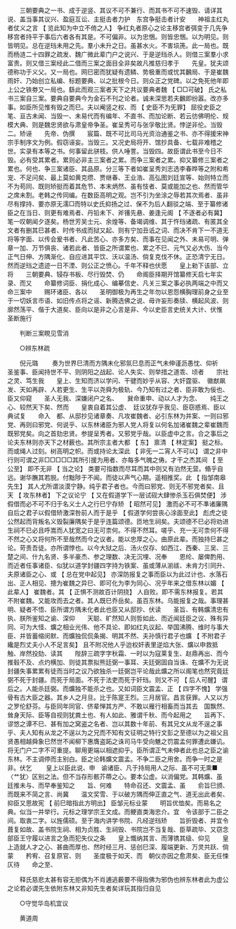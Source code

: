 <!-- { "loadSidebar": true } -->
　　三朝要典之一书、成于逆竖、其议不可不兼行、而其书不可不速毁、请详其说、盖当事其议兴、盈庭互讼、主挺击者力护　东宫争挺击者计安　　神祖主红丸者仗义之言 【 览此知为中立不倚之人】 争红丸者原心之论主移宫者弭变于几先争移宫者持平于事后六者各有其是。不可偏非。以为忠悃。则皆忠悃。以为明见。则皆明见。总在逆珰未用之先。羣小未升之日。虽甚水火。不害埙箎。此一局也。既而杨涟二十四罪之疏发、魏广微此辈门户之说兴、于是逆珰杀人。则借三案羣小求富贵。则又借三案经此二借而三案之面目全非矣故凡推慈归孝于　　先皇。犹夫颂德称功于义父。又一局也。网巳密而犹疑有遗鳞、势极重而或忧其飜局、于是崔魏雨奸、乃始创立私编、标题要典、以之批根今日。则众正之党碑。以之免死他年即上公之铁劵又一局也。繇此而观三案者天下之共议要典者魏 【 □□可破】 氏之私书三案自三案。要典自要典今为金石不刊之论者。诚未深思若夫飜即纷嚣。改亦多事。如臣所见惟有毁之而巳。夫以阉竖之权、而 【 史臣不为旡罪】 屈役史臣之笔、亘古未闻、当毁一、未易代而有编年、不直书、而加论断、若云彷佛明伦、规模大典、则是魏忠贤欲与肃皇帝争圣。崔呈秀可与张孚敬比贤。悖逆非伦。当毁二。矫诬　　先帝、伪撰　　宸篇、既不可比司马光资治通鉴之书、亦不得援宋神宗手制序文为例。假窃诬妄。当毁三。又况史局将开、馆抄具备、七载非难稽之世。实录有本等之书。何事留此骈枝。供人唾詈。当毁四。故臣谓此书至今日不毁。必有受其累者。累则必非主三案者之累。而争三案者之累。抑又纂修三案者之累也。何也、争三案诸臣、其品原。分三等下者如崔呈秀刘志选李春晔等之附和希宠、不足问矣、最上莫如黄克缵、贾继春、王业浩、高弘图刘廷宣等、始则特立而不为苟同、既则矫挺而着其危节、本末炳然、虽有忮者、莫或能加之也、然而管华之席未割。老韩之传同编。在数臣高明之观。岂不引为坐涂之辱若其次焉者、虽非尽有撑持、要亦原无濡□而特以史氏抑扬之过、保不为后人翻驳之端、至于纂修诸臣之在当日、则更有难焉者、丹铅未下、斧镬先悬、姜逢元阁 【 不逐者必有冀】 笔一叹朝闻夕逐矣。杨世芳吴士元、余煌等、备竭调维、其于忤珰诸疏、有匿其全文者有删其巳甚者、时传书成而狱又起、则有宁加丑诋之词、而决不肯下一不道无将等字面、以传会爰书者、凡此苦心、亦多方矣、而事在见闻之外、未易可明、弹章一加、万节俱丧、诸若此者、皆臣之所谓累也、累之不巳、元气又必大伤、当今正气日伸、方隅渐化、自应进其平饮、沃以温汤、倘复克伐不休。正恐清宁无日。然而逆珰之遗迹一日不湮、则公正之愤心。千年不释也伏愿　　皇上勑下该部、立将　　三朝要典、锓存书板、尽行毁焚、仍　　命阁臣择期开馆纂修天启七年实录、而又　　命纂修词臣、捐化成心、编摹信史、凡关三案之事必执两端之中而又　　命三案中　　赐环诸臣、各以　　圣明御极为再生之年勿以恩怨横胸理前身之业至于一切妖言市语、如旧传点将之谣、新腾选佛之说、毋许妄形奏牍、横起风波、则廓然荡平、偕于大道矣、臣向以是非之心言是非、今以史臣言史统关大计、伏惟　　圣断施行 

　　判断三案睍见雪消 

　　○辨东林疏 

　　倪元璐 
　　奏为世界巳清而方隅未化邪氛巳息而正气未伸谨沥愚忱、仰祈　　圣鉴事、臣闻持世不平、则阴阳之战起、论人失实、则举措之道乖、顷者　　宗社之灵、笃生我　　皇上、生知而济以学问、干徤而妙乎从容、大奸霆驱、　徽猷飙发、天如再辟、人若更生、生平以尧舜为极轨、今乃知有过之者、臣非敢为佞也、臣又仰窥　　圣人无我、深嫌闭户之名、　　巽命重申、动以人才为念、　　纯王之心、较然天下矣、然而　　皇衷自着其公虚、　廷议犹存乎我见、臣窃惑焉、臣以典试复　　命入　都、从邸抄见诸章奏、凡攻崔魏者、必引东林为并案、一则曰邪党、再则曰邪党、何说乎、以东林诸臣为邪人党人将复以何名加诸崔魏之辈崔魏而既邪党矣。向之首劾忠贤。参提呈秀者。又邪党乎哉。以臣虚中之言。合之事后之论夫东林则亦天下之材薮也。其所宗主者大都 【 东】 禀清 【 林定案】 挺之标。而或绳人过刻。树高明之帜。而或持论太深此 【 非旡一二宵人不可以】 谓之非中行则可谓之非□□□□□其所引援为用者、亦每多气魄之俦。才干之杰其间 【 至公至】 即不无非 【 当之论】 类要可指数而尽耳而其中则又有泊然无营。翛乎自远。谢华膴其若脱。付黜陟于不闻。而徒以声气心期。遥相推奖。此 【 指邹南皋先生】 其人尤所谓淡漠宁静。纯乎君子者也。今而曰邪党、则无不邪党者矣、且天 【 攻东林者】 下之议论宁 【 又在假道学下一层试砚大肆惨杀玉石俱焚便】 涉假借而必不可不归于名义士人之行巳宁存矫 【 昭然可见】 激而必不可不凖诸廉隅自后之君子以假借矫激深咎前人而于是乎 【 假道学何尝丧心涂面至此】 彪虎之徒公然起而背叛名义毁裂廉隅矣于是乎连篇颂德。匝地生祠矣。夫颂德不巳必将劝进生祠不巳必且呼嵩而人犹宽之曰无可柰何。不得不然耳。嗟乎、充一无可柰何不得不然之心又将何所不至哉然而今之议者。能以忠厚之心。曲原此辈。而独持巳甚之论。苛责吾徒。亦所谓悖也。以今大狱之后、汤火仅存、如西江、西秦、三吴、三楚之间、什九名贤、多半豪杰、参之理数、决无沉埋、况奉　　恩纶、屡俾酌用、而近者任事诸臣、似犹以道学封疆四字持为铁案、虽或薄从湔祓、未肯力引同升、夫原诸臣之心、或 【 总在党中起见】 亦深防报复之事而臣以为此过计也、水落石出、正人相见、摠为崔魏之异巳、即可化为李为同心、况乎年来之借东林以媚 【 此辈人】 崔魏者。其 【 正惧不测故百计阴挠】 人自败。即不需东林报复。若其不附崔魏。又能攻而去之者。其人既巳乔岳矣。虽百东林。乌能报复之哉。事理甚明、疑者不悟、臣所谓方隅未化者此也臣又从邸抄、伏读　　圣旨、有韩爌清忠有执、朕所鉴知之谕、深仰　　天聪、旷然知人则哲如此、而近闻廷臣之议、殊有异同、可为大怪、爌之相业光伟、他不具论、即如红丸议起、举国沸腾、维时与事大臣、并皆蓄缩闵默、而爌独侃侃条揭、明其不然、夫孙慎行君子也爌 【 不附君子纔是烈丈夫小人不足言矣】 且不附况他人乎迨权奸表里逆焰大张、爌以申救抵触、岸然投劾、读其　　陛辞三疏字字秋霜、一时以为寇莱复生、赵鼎再出、而今推毂不及、点灼横加、则徒其票拟熊廷弼一事耳、夫廷弼固自当诛、在爌不为无说封疆失事累累有徒而当时之议乃欲独杀一廷弼岂平论哉此爌之所以阁笔也然究竟廷弼不死于封疆。而死于局面。不死于法吏而死于奸珰。则又不可 【 后人可醒】 谓后之。人能杀廷弼。而爌独不能杀之也。又如词臣文震孟、正 【 四字不愧】 学强骨有古大臣之器。其乡人之月旦。比于陈寔王烈。三月居官。昌言获罪。人又以方之罗伦舒芬。与臣同年同官、侪辈惮其方严、不敢以雁行相畜而当其去　国飘然、耸身天际、臣等自视则犹粪土也、有人如此、雅谓千秋、而今起用之　　旨再下、谬悠之谭不巳、甚有加之窝盗之名者、岂以其数十年前、有其兄文从龙不逞之事乎、夫人知有从龙之不逞以为之兄而不知有文征明之特行文彭之至德以为之祖父且贤愚相越舜象巳然世不闻柳下惠膺盗跖之诛司马牛受向魋之罚震孟何罪遭此嫌讥。将无门户二字不可重提。聊用更端以相遮抑乎。臣所谓正气未伸者此也总之臣之谕东林。不主调停而主别白。臣之论韩爌文震孟。不争二臣之用舍。而争一时之是非。伏乞 
　　皇上以臣此说、申　谕诸臣、凡于持局用人之际、虽不可无熏■〈艹犹〉区别之法。但不当存形骸芥蔕之心。要本公虚。以消偏党。其韩爌、虽　廷推未与、而早奉鉴知之　　旨、何难　　特命召还、文震孟、虽　　俞旨巳颁、而既来不简之言、尚冀　　温文奖雪、于以破方隅而伸正直之气、道无出此者矣、抑臣又思故宪 【 前巳暗指此方明出】 臣邹元标业蒙　　明旨优恤矣。而易名之典。似当一并举行。元标之理学宗王文成。而鲠直类海忠介。宜　令该部于二臣之间。取衷二字。以旌儒硕。至于海内讲学书院、凡经逆珰矫　　旨折毁者、并宜令葺复如故、盖书院生祠、相为贞胜、生祠毁、书院岂不当复哉、臣草疏毕、又窃念部臣王守履以进言之急而犯失仪之条　　皇上慨纳其言、而薄镌其级、仰见　　皇上造就人才之心、甚曲而厚也、然时经三月、惩创巳深、履端更新、万灵共跃、倘蒙　　矜宥、召复原官、则　　圣度极于如天、而　朝仪亦因之愈肃矣、臣无任悚仄待　　命之至、 

　　释氏慈悲太甚有容无拒偶为不肖逋逃薮要不得指佛为邪伪也辨东林者此为虚公之论若必谓先生依附东林又非知先生者矣详玩其指归自见 

　　○守觉华岛机宜议 

　　黄道周 
